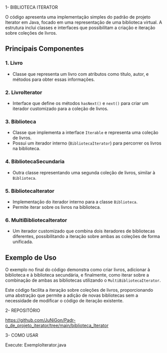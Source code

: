 1-  BIBLIOTECA ITERATOR

O código apresenta uma implementação simples do padrão de projeto Iterator em Java, focado em uma representação de uma biblioteca virtual. A estrutura inclui classes e interfaces que possibilitam a criação e iteração sobre coleções de livros.

## Principais Componentes

### 1. Livro
   - Classe que representa um livro com atributos como título, autor, e métodos para obter essas informações.

### 2. LivroIterator
   - Interface que define os métodos `hasNext()` e `next()` para criar um iterador customizado para a coleção de livros.

### 3. Biblioteca
   - Classe que implementa a interface `Iterable` e representa uma coleção de livros.
   - Possui um iterador interno (`BibliotecaIterator`) para percorrer os livros na biblioteca.

### 4. BibliotecaSecundaria
   - Outra classe representando uma segunda coleção de livros, similar à `Biblioteca`.

### 5. BibliotecaIterator
   - Implementação do iterador interno para a classe `Biblioteca`.
   - Permite iterar sobre os livros na biblioteca.

### 6. MultiBibliotecaIterator
   - Um iterador customizado que combina dois iteradores de bibliotecas diferentes, possibilitando a iteração sobre ambas as coleções de forma unificada.

## Exemplo de Uso

O exemplo no final do código demonstra como criar livros, adicionar à biblioteca e à biblioteca secundária, e finalmente, como iterar sobre a combinação de ambas as bibliotecas utilizando o `MultiBibliotecaIterator`.

Este código facilita a iteração sobre coleções de livros, proporcionando uma abstração que permite a adição de novas bibliotecas sem a necessidade de modificar o código de iteração existente.


2-  REPOSITÓRIO


https://github.com/JuNiGon/Padr-o_de_projeto_iterator/tree/main/biblioteca_Iterator



3- COMO USAR


Execute: ExemploIterator.java